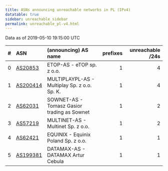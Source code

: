 ```yaml
---
title: ASNs announcing unreachable networks in PL (IPv4)
datatable: true
sidebar: unreachable_sidebar
permalink: unreachable_pl-v4.html
---
```


Data as of 2019-05-10 19:15:00 UTC


<div class="datatable-begin"></div>

|   # | ASN                                      | (announcing) AS name                         |   prefixes |   unreachable /24s |
|----:|:-----------------------------------------|:---------------------------------------------|-----------:|-------------------:|
|   0 | [AS20853](unreachable_AS20853-v4.html)   | ETOP-AS - eTOP sp. z o.o.                    |          1 |                  4 |
|   1 | [AS200414](unreachable_AS200414-v4.html) | MULTIPLAYPL-AS - Multiplay Sp. z o.o. Sp. K. |          1 |                  4 |
|   2 | [AS62031](unreachable_AS62031-v4.html)   | SOWNET-AS - Tomasz Gasior trading as Sownet  |          1 |                  2 |
|   3 | [AS57219](unreachable_AS57219-v4.html)   | MULTINET-AS - Multinet Sp. z o.o.            |          1 |                  2 |
|   4 | [AS62421](unreachable_AS62421-v4.html)   | EQUINIX - Equinix Poland Sp. z o.o.          |          1 |                  1 |
|   5 | [AS199381](unreachable_AS199381-v4.html) | DATAMAX-AS - DATAMAX Artur Cebula            |          1 |                  1 |

<div class="datatable-end"></div>